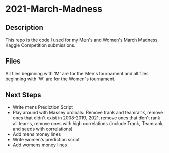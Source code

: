 # 2021-March-Madness

## Description

This repo is the code I used for my Men's and Women's March Madness Kaggle Competition submissions.

## Files

All files beginning with 'M' are for the Men's tournament and all files beginning with 'W' are for the Women's tournament.


## Next Steps

- Write mens Prediction Script
- Play around with Massey ordinals: Remove trank and teamrank, remove ones that didn't exist in 2008-2019, 2021, remove ones that don't rank all teams, remove ones with high correlations (include Trank, Teamrank, and seeds with correlations)
- Add mens money lines
- Write women's prediction script
- Add womens money lines
